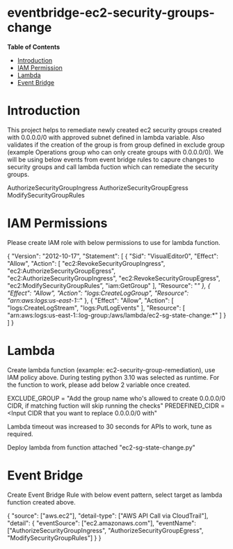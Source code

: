 # eventbridge-ec2-security-groups-change

**Table of Contents**

- [Introduction](#introduction)
- [IAM Permission](#iam-permissions)
- [Lambda](#lambda)
- [Event Bridge](#event-bridge)

# Introduction
This project helps to remediate newly created ec2 security groups created with 0.0.0.0/0 with approved subnet defined in lambda variable. Also validates if the creation of the group is from group defined in exclude group (example Operations group who can only create groups with 0.0.0.0/0).
We will be using below events from event bridge rules to capure changes to security groups and call lambda fuction which can remediate the security groups.

AuthorizeSecurityGroupIngress
AuthorizeSecurityGroupEgress
ModifySecurityGroupRules


# IAM Permissions
Please create IAM role with below permissions to use for lambda function.

{
    "Version": "2012-10-17",
    "Statement": [
        {
            "Sid": "VisualEditor0",
            "Effect": "Allow",
            "Action": [
                "ec2:RevokeSecurityGroupIngress",
                "ec2:AuthorizeSecurityGroupEgress",
                "ec2:AuthorizeSecurityGroupIngress",
                "ec2:RevokeSecurityGroupEgress",
                "ec2:ModifySecurityGroupRules”,
		 "iam:GetGroup"
            ],
            "Resource": "*"
        },
        {
            "Effect": "Allow",
            "Action": "logs:CreateLogGroup",
            "Resource": "arn:aws:logs:us-east-1:<Account>:*"
        },
        {
            "Effect": "Allow",
            "Action": [
                "logs:CreateLogStream",
                "logs:PutLogEvents"
            ],
            "Resource": [
                "arn:aws:logs:us-east-1:<Account>:log-group:/aws/lambda/ec2-sg-state-change:*"
            ]
        }
    ]
}


# Lambda
Create lambda function (example: ec2-security-group-remediation), use IAM policy above. During testing python 3.10 was selected as runtime. For the function to work, please add below 2 variable once created.

EXCLUDE_GROUP = "Add the group name who's allowed to create 0.0.0.0/0 CIDR, if matching fuction will skip running the checks"
PREDEFINED_CIDR = <Input CIDR that you want to replace 0.0.0.0/0 with"

Lambda timeout was increased to 30 seconds for APIs to work, tune as required.

Deploy lambda from function attached "ec2-sg-state-change.py"

# Event Bridge

Create Event Bridge Rule with below event pattern, select target as lambda function created above.

{
  "source": ["aws.ec2"],
  "detail-type": ["AWS API Call via CloudTrail"],
  "detail": {
    "eventSource": ["ec2.amazonaws.com"],
    "eventName": ["AuthorizeSecurityGroupIngress", "AuthorizeSecurityGroupEgress", "ModifySecurityGroupRules"]
  }
}







